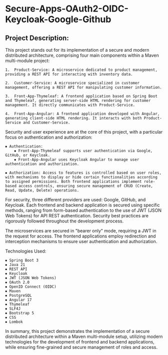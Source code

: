 # Secure-Apps-OAuth2-OIDC-Keycloak-Google-Github

## Project Description:

This project stands out for its implementation of a secure and modern distributed architecture, comprising four main components within a Maven multi-module project:

    1.	Product-Service: A microservice dedicated to product management, providing a REST API for interacting with inventory data.

    2.	Customer-Service: A microservice specialized in customer management, offering a REST API for manipulating customer information.

    3.	Front-App-Thymeleaf: A frontend application based on Spring Boot and Thymeleaf, generating server-side HTML rendering for customer management. It directly communicates with Product-Service.

    4.	Front-App-Angular: A frontend application developed with Angular, generating client-side HTML rendering. It interacts with both Product-Service and Customer-Service.

Security and user experience are at the core of this project, with a particular focus on authentication and authorization:

    ⦁ Authentication:
        ⦁ Front-App-Thymeleaf supports user authentication via Google, GitHub, or Keycloak.
        ⦁ Front-App-Angular uses Keycloak Angular to manage user authentication and authorization.

    ⦁ Authorization: Access to features is controlled based on user roles, with mechanisms to display or hide certain functionalities according to assigned permissions. Both frontend applications implement role-based access controls, ensuring secure management of CRUD (Create, Read, Update, Delete) operations.

For security, three different providers are used: Google, GitHub, and Keycloak. Each frontend and backend application is secured using specific methods, ranging from form-based authentication to the use of JWT (JSON Web Tokens) for API REST authentication. Security best practices are rigorously followed throughout the development process.

The microservices are secured in "bearer only" mode, requiring a JWT in the request for access. The frontend applications employ redirection and interception mechanisms to ensure user authentication and authorization.

Technologies Used:

    ⦁ Spring Boot 3
    ⦁ Java 21
    ⦁ REST API
    ⦁ Keycloak
    ⦁ JWT (JSON Web Tokens)
    ⦁ OAuth 2.0
    ⦁ OpenID Connect (OIDC)
    ⦁ Maven
    ⦁ PostgreSQL
    ⦁ Angular 17
    ⦁ Thymeleaf
	⦁ SLF4J
    ⦁ Bootstrap 5
    ⦁ CSS
    ⦁ Lombok

In summary, this project demonstrates the implementation of a secure distributed architecture within a Maven multi-module setup, utilizing modern technologies for the development of frontend and backend applications, while ensuring fine-grained and secure management of roles and access.